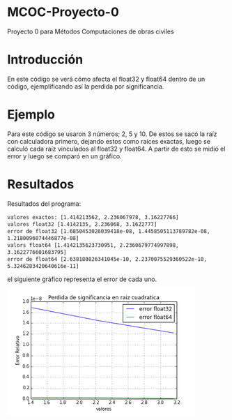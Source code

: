 #  MCOC-Proyecto-0
Proyecto 0 para Métodos Computaciones de obras civiles

 
Introducción
=============
En este código se verá cómo afecta el float32 y float64 dentro de un código, ejemplificando así la perdida por significancia.

 
Ejemplo
========
Para este código se usaron 3 números; 2, 5 y 10. De estos se sacó la raíz con calculadora primero, dejando estos como raíces exactas, luego se calculó cada raíz vinculados al float32 y float64. A partir de esto se midió el error y luego se comparó en un gráfico.


Resultados
==========
Resultados del programa:
```
valores exactos: [1.414213562, 2.236067978, 3.16227766]
valores float32 [1.4142135, 2.236068, 3.1622777]
error de float32 [1.6850453026039418e-08, 1.4458505113789782e-08, 1.2180096074446877e-08]
valors float64 [1.4142135623730951, 2.2360679774997898, 3.1622776601683795]
error de float64 [2.638180826341045e-10, 2.2370075529360522e-10, 5.3246283420640616e-11]
```
el siguiente gráfico representa el error de cada uno.

![Results](loss-of-significance.png)
